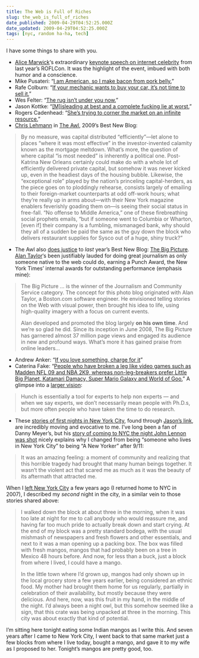 ```yaml
---
title: The Web is Full of Riches
slug: the_web_is_full_of_riches
date_published: 2009-04-29T04:52:25.000Z
date_updated: 2009-04-29T04:52:25.000Z
tags: [nyc, random ha-ha, tech]
---
```


I have some things to share with you.

- [Alice Marwick](http://www.tiara.org/blog/?p=452)‘s extraordinary [keynote speech on internet celebrity](http://www.archive.org/details/RespectablyFrench.ROFLCon.Making_It_Big) from last year’s ROFLCon. It was the highlight of the event, imbued with both humor and a conscience.
- Mike Pusateri: “[I am American, so I make bacon from pork belly.](http://cruftbox.com/blog/archives/001573.html)”
- Rafe Colburn: “[If your mechanic wants to buy your car, it’s not time to sell it.](http://rc3.org/2009/04/22/loving-what-you-have/)”
- Wes Felter: “[The rug isn’t under you now.](http://wmf.editthispage.com/2009/04/21)”
- Jason Kottke: “[[M]isleading at best and a complete fucking lie at worst.](http://www.kottke.org/09/04/stinky-blogging-stats)”
- Rogers Cadenhead: “[She’s trying to corner the market on an infinite resource.](http://workbench.cadenhead.org/news/3509/attorney-wants-pol-top-level-domain)”
- [Chris Lehmann](http://www.theawl.com/2009/04/rich-people-things) in [The Awl](http://www.theawl.com/), 2009’s Best New Blog:

> By no measure, was capital distributed “efficiently”—let alone to places “where it was most effective” in the investor-invented calamity known as the mortgage meltdown. What’s more, the question of where capital “is most needed” is inherently a political one. Post-Katrina New Orleans certainly could make do with a whole lot of efficiently delivered private capital, but somehow it was never kicked up, even in the headiest days of the housing bubble. Likewise, the “exceptional role” played by the nation’s princeling capital-herders, as the piece goes on to ploddingly rehearse, consists largely of emailing to their foreign-market counterparts at odd off-work hours; what they’re really up in arms about—with their New York magazine enablers feverishly goading them on—is seeing their social status in free-fall. “No offense to Middle America,” one of these firebreathing social prophets emails, “but if someone went to Columbia or Wharton, [even if] their company is a fumbling, mismanaged bank, why should they all of a sudden be paid the same as the guy down the block who delivers restaurant supplies for Sysco out of a huge, shiny truck?”

- The Awl also [does justice](http://www.theawl.com/2009/04/big-picture-wins-nyt-internal-awards) to *last* year’s Best New Blog: [The Big Picture](http://www.boston.com/bigpicture/). [Alan Taylor](http://www.kokogiak.com/)‘s been justifiably lauded for doing great journalism as only someone native to the web could do, earning a Punch Award, the New York Times’ internal awards for outstanding performance (emphasis mine):

> The Big Picture … is the winner of the Journalism and Community Service category. The concept for this photo blog originated with Alan Taylor, a Boston.com software engineer. He envisioned telling stories on the Web with visual power, then brought his idea to life, using high-quality imagery with a focus on current events.
> 
> Alan developed and promoted the blog largely **on his own time**. And we’re so glad he did. Since its inception in June 2008, The Big Picture has garnered almost 37 million page views and engaged its audience in new and profound ways. What’s more it has gained praise from online leaders…

- Andrew Anker: “[If you love something, charge for it](http://www.quid.pro/2009/04/if-you-love-something-charge-for-it.html)”
- Caterina Fake: “[People who have broken a leg like video games such as Madden NFL 09 and NBA 2K9, whereas non-leg-breakers prefer Little Big Planet, Katamari Damacy, Super Mario Galaxy and World of Goo.](http://www.caterina.net/archive/001171.html)” A glimpse into a [larger vision](http://www.caterina.net/archive/001172.html):

> Hunch is essentially a tool for experts to help non experts — and when we say experts, we don’t necessarily mean people with Ph.D.s, but more often people who have taken the time to do research.

- These [stories of first nights in New York City](http://nymag.com/news/features/56014/), found through [Jason’s link](http://www.kottke.org/09/04/first-days-in-new-york), are incredibly moving and evocative to me. I’ve long been a fan of Danny Meyer’s, but his [story of coming to NYC the night John Lennon was shot](http://nymag.com/news/features/56014/index6.html) nicely explains why I changed from being “someone who lives in New York City” to being “A New Yorker” after 9/11:

> It was an amazing feeling: a moment of community and realizing that this horrible tragedy had brought that many human beings together. It wasn’t the violent act that scared me as much as it was the beauty of its aftermath that attracted me.

When I [left New York City](http://dashes.com/anil/2004/07/on-leaving-new.html) a few years ago (I returned home to NYC in 2007), I described my *second* night in the city, in a similar vein to those stories shared above:

> I walked down the block at about three in the morning, when it was too late at night for me to call anybody who would reassure me, and having far too much pride to actually break down and start crying. At the end of my block was a pretty standard bodega, with the usual mishmash of newspapers and fresh flowers and other essentials, and next to it was a man opening up a packing box. The box was filled with fresh mangos, mangos that had probably been on a tree in Mexico 48 hours before. And now, for less than a buck, just a block from where I lived, I could have a mango.
> 
> In the little town where I’d grown up, mangos had only shown up in the local grocery store a few years earlier, being considered an ethnic food. My mother had brought them home for us regularly, partially in celebration of their availability, but mostly because they were delicious. And here, now, was this fruit in my hand, in the middle of the night. I’d always been a night owl, but this somehow seemed like a sign, that this crate was being unpacked at three in the morning. This city was about exactly that kind of potential.

I’m sitting here tonight eating some Indian mangos as I write this. And seven years after I came to New York City, I went back to that same market just a few blocks from where I live today, bought a mango, and gave it to my wife as I proposed to her. Tonight’s mangos are pretty good, too.
